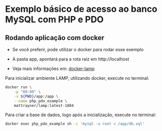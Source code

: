 # Exemplo básico de acesso ao banco MySQL com PHP e PDO

## Rodando aplicação com docker

- Se você preferir, pode utilizar o docker para rodar esse exemplo

- A pasta app, apontará para a rota raiz em http://localhost

- Veja mais informações em: [docker-lamp](https://github.com/mattrayner/docker-lamp)

Para inicializar ambiente LAMP, utilizando docker, execute no terminal:

```bash
docker run \
    -p "80:80" \
    -v ${PWD}/app:/app \
    --name php_pdo_example \
    mattrayner/lamp:latest-1804
```

Para criar a base de dados, logo após a inicialização, execute no terminal:

```bash
docker exec php_pdo_example sh -c 'mysql -u root < /app/db.sql'
```
